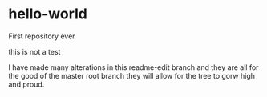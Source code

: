 # hello-world
First repository ever

this is not a test

I have made many alterations in this readme-edit branch and they are all for the good of the master root branch they will allow for the tree to gorw high and proud.
